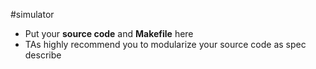 #simulator

- Put your __source code__ and __Makefile__ here
- TAs highly recommend you to modularize your source code as spec describe